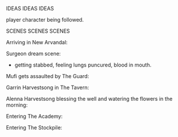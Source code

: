IDEAS IDEAS IDEAS

player character being followed.



SCENES SCENES SCENES


Arriving in New Arvandal:


Surgeon dream scene:
- getting stabbed, feeling lungs puncured, blood in mouth.


Mufi gets assaulted by The Guard:



Garrin Harvestsong in The Tavern:


Alenna Harvestsong blessing the well and watering the flowers in the morning:



Entering The Academy:



Entering The Stockpile:
